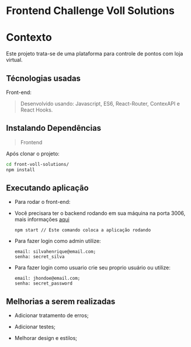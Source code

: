 # Frontend Challenge Voll Solutions

# Contexto
Este projeto trata-se de uma plataforma para controle de pontos com loja virtual.


## Técnologias usadas

Front-end:
> Desenvolvido usando: Javascript, ES6, React-Router, ContexAPI e React Hooks.


## Instalando Dependências


> Frontend

Após clonar o projeto:

```bash
cd front-voll-solutions/ 
npm install
``` 

## Executando aplicação

* Para rodar o front-end:

* Você precisara ter o backend rodando em sua máquina na porta 3006, mais informações [aqui](https://github.com/Henrique-M01/challengeVollSolutions)


  ```
  npm start // Este comando coloca a aplicação rodando
  ```
* Para fazer login como admin utilize:

  ```
  email: silvahenrique@email.com;
  senha: secret_silva
  ```

* Para fazer login como usuario crie seu proprio usuário ou utilize:

  ```
  email: jhondoe@email.com;
  senha: secret_password
  ```

## Melhorias a serem realizadas

 * Adicionar tratamento de erros;

 * Adicionar testes;

 * Melhorar design e estilos;